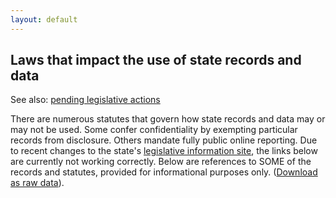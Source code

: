 ```yaml
---
layout: default
---
```


## Laws that impact the use of state records and data

See also: [pending legislative actions](../legislation)

There are numerous statutes that govern how state records and data may or may not be used. Some confer confidentiality by exempting particular records from disclosure. Others mandate fully public online reporting.  Due to recent changes to the state's [legislative information site](http://public.leginfo.state.ny.us/lawssrch.cgi?NVLWO:), the links below are currently not working correctly. Below are references to SOME of the records and statutes, provided for informational purposes only.  ([Download as raw data](enacted-laws.csv)).

<div id="laws-div"></div>
<script type="text/javascript" src="//code.jquery.com/jquery-2.1.3.min.js"></script>
<script type="text/javascript" src="//cdn.datatables.net/1.10.4/js/jquery.dataTables.min.js"></script>
<script type="text/javascript" src="../js/jquery-csv.0.71.js"></script>
<link rel="stylesheet" type="text/css" href="//cdn.datatables.net/1.10.4/css/jquery.dataTables.min.css">

<script type="text/javascript">

  $( document ).ready(function() {
    $.ajax("enacted-laws.csv", {
      success: function(returnedData, textStatus, jqXHR) {
        $.csv.toObjects(returnedData, {}, function(err, csvData) {
          $("#laws-div").html('<span id="laws_count"></span><table id="laws-table" cellpadding="0" cellspacing="0" border="0" class="display" width="100%"></table>');
          $("#laws-table").DataTable({
            // "ajax": webUrl,   // loading data this way doesn't work. Maybe a jquery version compatability issue?
            "data": csvData,
            "paging": false,
            "processing": true,  // only useful if DataTable's ajax handler is used
            "order": [[1, "asc"]],
            "columns": [
              {"title": "Requirement(s)","data":"requires", "width": "10%"},
              {"title": "Source", "data": "source", "width": "10%"},
              {"title": "Law", "data": "Law", "width": "35%", "render": function(data, type, full, meta){
                if (full.link) { return '<a href="' + full.link + '" target="_new">' + full.law + ' ' + full.section + '</a>' }
                  else { return full.law + ' ' + full.section }
              }},
              {"title": "Description", "data":"description", "width": "35%"},
              {"title": "Notes", "data": "notes", "width": "15%"}
            ]
          });
          $("#laws_count").text('Total items: ' + $("#laws-table").DataTable().rows()[0].length);
        });
      },
      error: function(jqXHR, textStatus, errorThrown) {
        alert("unable to load CSV data file: " + errorThrown);
      }
    });
  });
  
</script>
